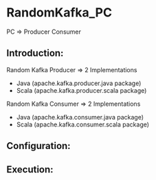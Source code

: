# RandomKafka_PC

PC => Producer Consumer

Introduction:
-------------
Random Kafka Producer => 2 Implementations
- Java (apache.kafka.producer.java package)
- Scala (apache.kafka.producer.scala package)

Random Kafka Consumer => 2 Implementations
- Java (apache.kafka.consumer.java package)
- Scala (apache.kafka.consumer.scala package)

Configuration:
--------------


Execution:
----------
